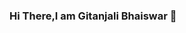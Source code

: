 ### Hi There,I am Gitanjali Bhaiswar 👋 

<!--
**GitanjaliBhaiswar/GitanjaliBhaiswar** is a ✨ _special_ ✨ repository because its `README.md` (this file) appears on your GitHub profile.

Here are some ideas to get you started:

- 🔭 I’m currently working on Problem Solving in Java
- 🌱 I’m currently learning Machine Learning
- 👯 I’m looking to collaborate on ...
- 🤔 I’m looking for help with ...
- 💬 Ask me about ...
- 📫 How to reach me: 
- 🔭 I’m currently working on Problem 
- 🌱 I’m currently learning Machine Learning
- 👯 I’m looking to collaborate on ...
- 🤔 I’m looking for help with ...
- 💬 Ask me about ...
- 📫 How to reach me: https://www.linkedin.com/in/gitanjali-bhaiswar-b5939221a
- 😄 Pronouns: ...
- ⚡ Fun fact: ..
- 🔭 I’m currently working on Problem 
- 🌱 I’m currently learning Machine Learning
- 👯 I’m looking to collaborate on ...
- 🤔 I’m looking for help with ...
- 💬 Ask me about ...
- 📫 How to reach me: https://www.linkedin.com/in/gitanjali-bhaiswar-b5939221a
- 😄 Pronouns: ...
- ⚡ Fun fact: ..
- 😄 Pronouns: ...
- ⚡ Fun fact: ...
-->
